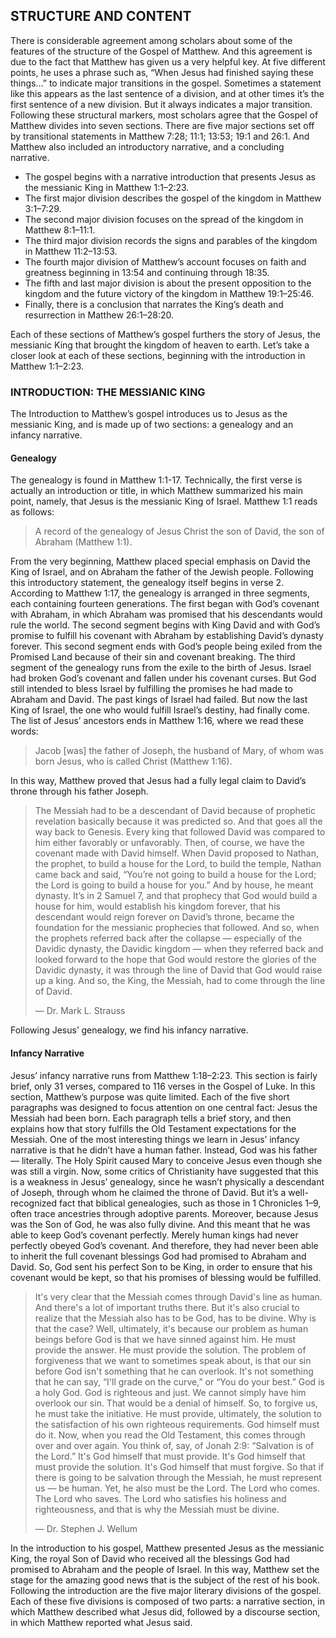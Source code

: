 ## STRUCTURE AND CONTENT

There is considerable agreement among scholars about some of the features of the structure of the Gospel of Matthew. And this agreement is due to the fact that Matthew has given us a very helpful key. At five different points, he uses a phrase such as, “When Jesus had finished saying these things…” to indicate major transitions in the gospel. Sometimes a statement like this appears as the last sentence of a division, and at other times it’s the first sentence of a new division. But it always indicates a major transition.
Following these structural markers, most scholars agree that the Gospel of Matthew divides into seven sections. There are five major sections set off by transitional statements in Matthew 7:28; 11:1; 13:53; 19:1 and 26:1. And Matthew also included an introductory narrative, and a concluding narrative.

* The gospel begins with a narrative introduction that presents Jesus as the messianic King in Matthew 1:1–2:23.
* The first major division describes the gospel of the kingdom in Matthew 3:1–7:29.
* The second major division focuses on the spread of the kingdom in Matthew 8:1–11:1.
* The third major division records the signs and parables of the kingdom in Matthew 11:2–13:53.
* The fourth major division of Matthew’s account focuses on faith and greatness beginning in 13:54 and continuing through 18:35. 
* The fifth and last major division is about the present opposition to the kingdom and the future victory of the kingdom in Matthew 19:1–25:46.
* Finally, there is a conclusion that narrates the King’s death and resurrection in Matthew 26:1–28:20. 

Each of these sections of Matthew’s gospel furthers the story of Jesus, the messianic King that brought the kingdom of heaven to earth. Let’s take a closer look at each of these sections, beginning with the introduction in Matthew 1:1–2:23.

### INTRODUCTION: THE MESSIANIC KING

The Introduction to Matthew’s gospel introduces us to Jesus as the messianic King, and is made up of two sections: a genealogy and an infancy narrative.


#### Genealogy

The genealogy is found in Matthew 1:1-17. Technically, the first verse is actually an introduction or title, in which Matthew summarized his main point, namely, that Jesus is the messianic King of Israel. Matthew 1:1 reads as follows:

> A record of the genealogy of Jesus Christ the son of David, the son of Abraham (Matthew 1:1).

From the very beginning, Matthew placed special emphasis on David the King of Israel, and on Abraham the father of the Jewish people.
	Following this introductory statement, the genealogy itself begins in verse 2. According to Matthew 1:17, the genealogy is arranged in three segments, each containing fourteen generations. The first began with God’s covenant with Abraham, in which Abraham was promised that his descendants would rule the world.
The second segment begins with King David and with God’s promise to fulfill his covenant with Abraham by establishing David’s dynasty forever. This second segment ends with God’s people being exiled from the Promised Land because of their sin and covenant breaking.
The third segment of the genealogy runs from the exile to the birth of Jesus. Israel had broken God’s covenant and fallen under his covenant curses. But God still intended to bless Israel by fulfilling the promises he had made to Abraham and David. The past kings of Israel had failed. But now the last King of Israel, the one who would fulfill Israel’s destiny, had finally come. The list of Jesus’ ancestors ends in Matthew 1:16, where we read these words:

> Jacob [was] the father of Joseph, the husband of Mary, of whom was born Jesus, who is called Christ (Matthew 1:16).

In this way, Matthew proved that Jesus had a fully legal claim to David’s throne through his father Joseph.

> The Messiah had to be a descendant of David because of prophetic revelation basically because it was predicted so. And that goes all the way back to Genesis. Every king that followed David was compared to him either favorably or unfavorably. Then, of course, we have the covenant made with David himself. When David proposed to Nathan, the prophet, to build a house for the Lord, to build the temple, Nathan came back and said, “You’re not going to build a house for the Lord; the Lord is going to build a house for you.” And by house, he meant dynasty. It’s in 2 Samuel 7, and that prophecy that God would build a house for him, would establish his kingdom forever, that his descendant would reign forever on David’s throne, became the foundation for the messianic prophecies that followed. And so, when the prophets referred back after the collapse — especially of the Davidic dynasty, the Davidic kingdom — when they referred back and looked forward to the hope that God would restore the glories of the Davidic dynasty, it was through the line of David that God would raise up a king. And so, the King, the Messiah, had to come through the line of David. 
> 
> —	Dr. Mark L. Strauss

Following Jesus’ genealogy, we find his infancy narrative.


#### Infancy Narrative

Jesus’ infancy narrative runs from Matthew 1:18–2:23. This section is fairly brief, only 31 verses, compared to 116 verses in the Gospel of Luke. In this section, Matthew’s purpose was quite limited. Each of the five short paragraphs was designed to focus attention on one central fact: Jesus the Messiah had been born. Each paragraph tells a brief story, and then explains how that story fulfills the Old Testament expectations for the Messiah.
One of the most interesting things we learn in Jesus’ infancy narrative is that he didn’t have a human father. Instead, God was his father — literally. The Holy Spirit caused Mary to conceive Jesus even though she was still a virgin.
Now, some critics of Christianity have suggested that this is a weakness in Jesus’ genealogy, since he wasn’t physically a descendant of Joseph, through whom he claimed the throne of David. But it’s a well-recognized fact that biblical genealogies, such as those in 1 Chronicles 1–9, often trace ancestries through adoptive parents. 
Moreover, because Jesus was the Son of God, he was also fully divine. And this meant that he was able to keep God’s covenant perfectly. Merely human kings had never perfectly obeyed God’s covenant. And therefore, they had never been able to inherit the full covenant blessings God had promised to Abraham and David. So, God sent his perfect Son to be King, in order to ensure that his covenant would be kept, so that his promises of blessing would be fulfilled.

> It's very clear that the Messiah comes through David's line as human. And there's a lot of important truths there. But it's also crucial to realize that the Messiah also has to be God, has to be divine. Why is that the case? Well, ultimately, it's because our problem as human beings before God is that we have sinned against him. He must provide the answer. He must provide the solution. The problem of forgiveness that we want to sometimes speak about, is that our sin before God isn't something that he can overlook. It's not something that he can say, “I'll grade on the curve,” or “You do your best.” God is a holy God. God is righteous and just. We cannot simply have him overlook our sin. That would be a denial of himself. So, to forgive us, he must take the initiative. He must provide, ultimately, the solution to the satisfaction of his own righteous requirements. God himself must do it. Now, when you read the Old Testament, this comes through over and over again. You think of, say, of Jonah 2:9: “Salvation is of the Lord.” It's God himself that must provide. It's God himself that must provide the solution. It's God himself that must forgive. So that if there is going to be salvation through the Messiah, he must represent us — be human. Yet, he also must be the Lord. The Lord who comes. The Lord who saves. The Lord who satisfies his holiness and righteousness, and that is why the Messiah must be divine. 
> 
> —	Dr. Stephen J. Wellum

In the introduction to his gospel, Matthew presented Jesus as the messianic King, the royal Son of David who received all the blessings God had promised to Abraham and the people of Israel. In this way, Matthew set the stage for the amazing good news that is the subject of the rest of his book.
Following the introduction are the five major literary divisions of the gospel. Each of these five divisions is composed of two parts: a narrative section, in which Matthew described what Jesus did, followed by a discourse section, in which Matthew reported what Jesus said.

